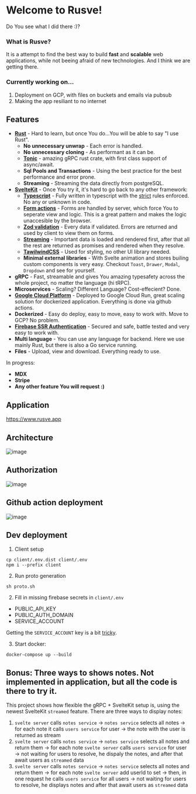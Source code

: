 # Welcome to Rusve!
Do You see what I did there :)?  
### What is Rusve? 
It is a attempt to find the best way to build **fast** and **scalable** web applications, while not beeing afraid of new technologies. And I think we are getting there.

### Currently working on...
1. Deployment on GCP, with files on buckets and emails via pubsub
2. Making the app resiliant to no internet

## Features
- **[Rust](https://www.rust-lang.org/)** - Hard to learn, but once You do...You will be able to say "I use Rust".
  - **No unnecessary unwrap** - Each error is handled.
  - **No unnecessary cloning** - As performant as it can be.
  - **[Tonic](https://docs.rs/tonic/latest/tonic/)** - amazing gRPC rust crate, with first class support of async/await. 
  - **Sql Pools and Transactions** - Using the best practice for the best performance and error prone.
  - **Streaming** - Streaming the data directly from postgreSQL.
- **[SvelteKit](https://kit.svelte.dev/)** - Once You try it, it's hard to go back to any other framework:
  - **[Typescript](https://www.typescriptlang.org/)** - Fully written in typescript with the [strict](https://typescript-eslint.io/linting/configs#strict) rules enforced. No any or unknown in code.
  - **[Form actions](https://kit.svelte.dev/docs/form-actions)** - Forms are handled by server, which force You to seperate view and logic. This is a great pattern and makes the logic unaccesible by the browser. 
  - **[Zod validation](https://github.com/colinhacks/zod)** - Every data if validated. Errors are returned and used by client to view them on forms.
  - **[Streaming](https://kit.svelte.dev/docs/load#streaming-with-promises)** - Important data is loaded and rendered first, after that all the rest are returned as promises and rendered when they resolve.
  - **[TawilwindCSS](https://tailwindcss.com/)** - Used for styling, no other UI library needed. 
  - **Minimal external libraries** - With Svelte animation and stores builing custom components is very easy. Checkout `Toast`, `Drawer`, `Modal`, `Dropdown` and see for yourself.
- **gRPC** - Fast, streamable and gives You amazing typesafety across the whole project, no matter the language (hi tRPC).
- **Microservices** - Scaling? Different Language? Cost-effecient? Done.
- **[Google Cloud Platform](https://cloud.google.com/)** - Deployed to Google Cloud Run, great scaling solution for dockerized application. Everything is done via github actions.
- **Dockerized** - Easy do deploy, easy to move, easy to work with. Move to GCP? No problem.
- **[Firebase SSR Authentication](https://firebase.google.com/docs/auth/admin/manage-cookies)** - Secured and safe, battle tested and very easy to work with.
- **Multi language** - You can use any language for backend. Here we use mainly Rust, but there is also a Go service running.
- **Files** - Upload, view and download. Everything ready to use.

In progress:
- **MDX**
- **Stripe**
- **Any other feature You will request :)**

## Application
https://www.rusve.app

## Architecture
![image](https://user-images.githubusercontent.com/26543876/234502285-e92ca1e2-70ab-4e8c-9ced-4147215a4e71.png)

## Authorization
![image](https://user-images.githubusercontent.com/26543876/235083225-c3506fad-9702-4269-b623-487a44274a95.png)

## Github action deployment
![image](https://user-images.githubusercontent.com/26543876/235082796-cfc6a48b-4a3b-4633-a713-d19f99507e60.png)


## Dev deployment

1. Client setup
```
cp client/.env.dist client/.env
npm i --prefix client
```

2. Run proto generation
```
sh proto.sh
```

2. Fill in missing firebase secrets in `client/.env`
- PUBLIC_API_KEY
- PUBLIC_AUTH_DOMAIN
- SERVICE_ACCOUNT

Getting the `SERVICE_ACCOUNT` key is a bit [tricky](https://firebase.google.com/docs/admin/setup#initialize_the_sdk_in_non-google_environments).


3. Start docker:
```
docker-compose up --build
```

## Bonus: Three ways to shows notes. Not implemented in application, but all the code is there to try it.
This project shows how flexible the gRPC + SvelteKit setup is, using the newest SvelteKit `streamed` feature. There are three ways to display notes:
1. `svelte server` calls `notes service` -> `notes service` selects all notes -> for each note it calls `users service` for user -> the note with the user is returned as stream
2. `svelte server` calls `notes service` -> `notes service` selects all notes and return them -> for each note `svelte server` calls `users service` for user -> not waiting for users to resolve, he dispaly the notes, and after that await users as `streamed` data
3. `svelte server` calls `notes service` -> `notes service` selects all notes and return them -> for each note `svelte server` add userId to set -> then, in one request he calls `users service` for all users -> not waiting for users to resolve, he displays notes and after that await users as `streamed` data
